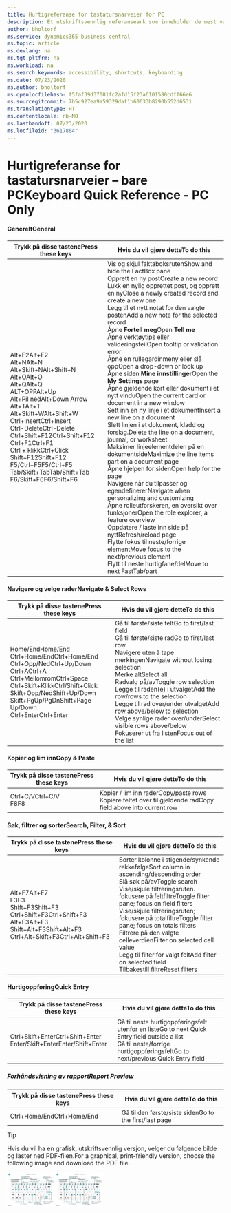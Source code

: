 ```yaml
---
title: Hurtigreferanse for tastatursnarveier for PC
description: Et utskriftsvennlig referanseark som inneholder de mest vanlige tastatursnarveiene for PC-brukere.
author: bholtorf
ms.service: dynamics365-business-central
ms.topic: article
ms.devlang: na
ms.tgt_pltfrm: na
ms.workload: na
ms.search.keywords: accessibility, shortcuts, keyboarding
ms.date: 07/23/2020
ms.author: bholtorf
ms.openlocfilehash: f5faf39d37081fc2afd15f23a6101580cdff66e6
ms.sourcegitcommit: 7b5c927ea9a59329daf1b60633b8290b552d6531
ms.translationtype: HT
ms.contentlocale: nb-NO
ms.lasthandoff: 07/23/2020
ms.locfileid: "3617864"
---
```

# <a name="keyboard-quick-reference---pc-only"></a><span data-ttu-id="11ba4-103">Hurtigreferanse for tastatursnarveier – bare PC</span><span class="sxs-lookup"><span data-stu-id="11ba4-103">Keyboard Quick Reference - PC Only</span></span>

#### <a name="general"></a><span data-ttu-id="11ba4-104">Generelt</span><span class="sxs-lookup"><span data-stu-id="11ba4-104">General</span></span>

|<span data-ttu-id="11ba4-105">Trykk på disse tastene</span><span class="sxs-lookup"><span data-stu-id="11ba4-105">Press these keys</span></span>|<span data-ttu-id="11ba4-106">Hvis du vil gjøre dette</span><span class="sxs-lookup"><span data-stu-id="11ba4-106">To do this</span></span>|  
|-|-|
|<span data-ttu-id="11ba4-107">Alt+F2</span><span class="sxs-lookup"><span data-stu-id="11ba4-107">Alt+F2</span></span><br /><span data-ttu-id="11ba4-108">Alt+N</span><span class="sxs-lookup"><span data-stu-id="11ba4-108">Alt+N</span></span><br /><span data-ttu-id="11ba4-109">Alt+Skift+N</span><span class="sxs-lookup"><span data-stu-id="11ba4-109">Alt+Shift+N</span></span><br /><span data-ttu-id="11ba4-110">Alt+O</span><span class="sxs-lookup"><span data-stu-id="11ba4-110">Alt+O</span></span><br /><span data-ttu-id="11ba4-111">Alt+Q</span><span class="sxs-lookup"><span data-stu-id="11ba4-111">Alt+Q</span></span><br /><span data-ttu-id="11ba4-112">ALT+OPP</span><span class="sxs-lookup"><span data-stu-id="11ba4-112">Alt+Up</span></span><br /><span data-ttu-id="11ba4-113">Alt+Pil ned</span><span class="sxs-lookup"><span data-stu-id="11ba4-113">Alt+Down Arrow</span></span><br /><span data-ttu-id="11ba4-114">Alt+T</span><span class="sxs-lookup"><span data-stu-id="11ba4-114">Alt+T</span></span><br /><span data-ttu-id="11ba4-115">Alt+Skift+W</span><span class="sxs-lookup"><span data-stu-id="11ba4-115">Alt+Shift+W</span></span><br /><span data-ttu-id="11ba4-116">Ctrl+Insert</span><span class="sxs-lookup"><span data-stu-id="11ba4-116">Ctrl+Insert</span></span><br /><span data-ttu-id="11ba4-117">Ctrl-Delete</span><span class="sxs-lookup"><span data-stu-id="11ba4-117">Ctrl-Delete</span></span><br /><span data-ttu-id="11ba4-118">Ctrl+Shift+F12</span><span class="sxs-lookup"><span data-stu-id="11ba4-118">Ctrl+Shift+F12</span></span><br /><span data-ttu-id="11ba4-119">Ctrl+F1</span><span class="sxs-lookup"><span data-stu-id="11ba4-119">Ctrl+F1</span></span><br /><span data-ttu-id="11ba4-120">Ctrl + klikk</span><span class="sxs-lookup"><span data-stu-id="11ba4-120">Ctrl+Click</span></span><br /><span data-ttu-id="11ba4-121">Shift+F12</span><span class="sxs-lookup"><span data-stu-id="11ba4-121">Shift+F12</span></span><br /><span data-ttu-id="11ba4-122">F5/Ctrl+F5</span><span class="sxs-lookup"><span data-stu-id="11ba4-122">F5/Ctrl+F5</span></span><br /><span data-ttu-id="11ba4-123">Tab/Skift+Tab</span><span class="sxs-lookup"><span data-stu-id="11ba4-123">Tab/Shift+Tab</span></span><br /><span data-ttu-id="11ba4-124">F6/Skift+F6</span><span class="sxs-lookup"><span data-stu-id="11ba4-124">F6/Shift+F6</span></span><br />|<span data-ttu-id="11ba4-125">Vis og skjul faktaboksruten</span><span class="sxs-lookup"><span data-stu-id="11ba4-125">Show and hide the FactBox pane</span></span><br /><span data-ttu-id="11ba4-126">Opprett en ny post</span><span class="sxs-lookup"><span data-stu-id="11ba4-126">Create a new record</span></span><br /><span data-ttu-id="11ba4-127">Lukk en nylig opprettet post, og opprett en ny</span><span class="sxs-lookup"><span data-stu-id="11ba4-127">Close a newly created record and create a new one</span></span><br /><span data-ttu-id="11ba4-128">Legg til et nytt notat for den valgte posten</span><span class="sxs-lookup"><span data-stu-id="11ba4-128">Add a new note for the selected record</span></span><br /><span data-ttu-id="11ba4-129">Åpne **Fortell meg**</span><span class="sxs-lookup"><span data-stu-id="11ba4-129">Open **Tell me**</span></span><br /><span data-ttu-id="11ba4-130">Åpne verktøytips eller valideringsfeil</span><span class="sxs-lookup"><span data-stu-id="11ba4-130">Open tooltip or validation error</span></span><br /><span data-ttu-id="11ba4-131">Åpne en rullegardinmeny eller slå opp</span><span class="sxs-lookup"><span data-stu-id="11ba4-131">Open a drop-down or look up</span></span><br /><span data-ttu-id="11ba4-132">Åpne siden **Mine innstillinger**</span><span class="sxs-lookup"><span data-stu-id="11ba4-132">Open the **My Settings** page</span></span><br /><span data-ttu-id="11ba4-133">Åpne gjeldende kort eller dokument i et nytt vindu</span><span class="sxs-lookup"><span data-stu-id="11ba4-133">Open the current card or document in a new window</span></span><br /><span data-ttu-id="11ba4-134">Sett inn en ny linje i et dokument</span><span class="sxs-lookup"><span data-stu-id="11ba4-134">Insert a new line on a document</span></span><br /><span data-ttu-id="11ba4-135">Slett linjen i et dokument, kladd og forslag.</span><span class="sxs-lookup"><span data-stu-id="11ba4-135">Delete the line on a document, journal, or worksheet</span></span><br /><span data-ttu-id="11ba4-136">Maksimer linjeelementdelen på en dokumentside</span><span class="sxs-lookup"><span data-stu-id="11ba4-136">Maximize the line items part on a document page</span></span><br /><span data-ttu-id="11ba4-137">Åpne hjelpen for siden</span><span class="sxs-lookup"><span data-stu-id="11ba4-137">Open help for the page</span></span><br /><span data-ttu-id="11ba4-138">Navigere når du tilpasser og egendefinerer</span><span class="sxs-lookup"><span data-stu-id="11ba4-138">Navigate when personalizing and customizing</span></span><br /><span data-ttu-id="11ba4-139">Åpne rolleutforskeren, en oversikt over funksjoner</span><span class="sxs-lookup"><span data-stu-id="11ba4-139">Open the role explorer, a feature overview</span></span><br /><span data-ttu-id="11ba4-140">Oppdatere / laste inn side på nytt</span><span class="sxs-lookup"><span data-stu-id="11ba4-140">Refresh/reload page</span></span><br /><span data-ttu-id="11ba4-141">Flytte fokus til neste/forrige element</span><span class="sxs-lookup"><span data-stu-id="11ba4-141">Move focus to the next/previous element</span></span><br /><span data-ttu-id="11ba4-142">Flytt til neste hurtigfane/del</span><span class="sxs-lookup"><span data-stu-id="11ba4-142">Move to next FastTab/part</span></span>|

#### <a name="navigate--select-rows"></a><span data-ttu-id="11ba4-143">Navigere og velge rader</span><span class="sxs-lookup"><span data-stu-id="11ba4-143">Navigate & Select Rows</span></span>

|<span data-ttu-id="11ba4-144">Trykk på disse tastene</span><span class="sxs-lookup"><span data-stu-id="11ba4-144">Press these keys</span></span>|<span data-ttu-id="11ba4-145">Hvis du vil gjøre dette</span><span class="sxs-lookup"><span data-stu-id="11ba4-145">To do this</span></span>|
|-|-|
|<span data-ttu-id="11ba4-146">Home/End</span><span class="sxs-lookup"><span data-stu-id="11ba4-146">Home/End</span></span><br /><span data-ttu-id="11ba4-147">Ctrl+Home/End</span><span class="sxs-lookup"><span data-stu-id="11ba4-147">Ctrl+Home/End</span></span> <br /><span data-ttu-id="11ba4-148">Ctrl+Opp/Ned</span><span class="sxs-lookup"><span data-stu-id="11ba4-148">Ctrl+Up/Down</span></span><br /><span data-ttu-id="11ba4-149">Ctrl+A</span><span class="sxs-lookup"><span data-stu-id="11ba4-149">Ctrl+A</span></span> <br /><span data-ttu-id="11ba4-150">Ctrl+Mellomrom</span><span class="sxs-lookup"><span data-stu-id="11ba4-150">Ctrl+Space</span></span><br /><span data-ttu-id="11ba4-151">Ctrl+Skift+Klikk</span><span class="sxs-lookup"><span data-stu-id="11ba4-151">Ctrl/Shift+Click</span></span><br /><span data-ttu-id="11ba4-152">Skift+Opp/Ned</span><span class="sxs-lookup"><span data-stu-id="11ba4-152">Shift+Up/Down</span></span><br /><span data-ttu-id="11ba4-153">Skift+PgUp/PgDn</span><span class="sxs-lookup"><span data-stu-id="11ba4-153">Shift+Page Up/Down</span></span><br /><span data-ttu-id="11ba4-154">Ctrl+Enter</span><span class="sxs-lookup"><span data-stu-id="11ba4-154">Ctrl+Enter</span></span>|<span data-ttu-id="11ba4-155">Gå til første/siste felt</span><span class="sxs-lookup"><span data-stu-id="11ba4-155">Go to first/last field</span></span><br /><span data-ttu-id="11ba4-156">Gå til første/siste rad</span><span class="sxs-lookup"><span data-stu-id="11ba4-156">Go to first/last row</span></span><br /><span data-ttu-id="11ba4-157">Navigere uten å tape merkingen</span><span class="sxs-lookup"><span data-stu-id="11ba4-157">Navigate without losing selection</span></span><br /><span data-ttu-id="11ba4-158">Merke alt</span><span class="sxs-lookup"><span data-stu-id="11ba4-158">Select all</span></span><br /><span data-ttu-id="11ba4-159">Radvalg på/av</span><span class="sxs-lookup"><span data-stu-id="11ba4-159">Toggle row selection</span></span><br /> <span data-ttu-id="11ba4-160">Legge til raden(e) i utvalget</span><span class="sxs-lookup"><span data-stu-id="11ba4-160">Add the row/rows to the selection</span></span><br /><span data-ttu-id="11ba4-161">Legge til rad over/under utvalget</span><span class="sxs-lookup"><span data-stu-id="11ba4-161">Add row above/below to selection</span></span><br /><span data-ttu-id="11ba4-162">Velge synlige rader over/under</span><span class="sxs-lookup"><span data-stu-id="11ba4-162">Select visible rows above/below</span></span> <br /><span data-ttu-id="11ba4-163">Fokuserer ut fra listen</span><span class="sxs-lookup"><span data-stu-id="11ba4-163">Focus out of the list</span></span>|

#### <a name="copy--paste"></a><span data-ttu-id="11ba4-164">Kopier og lim inn</span><span class="sxs-lookup"><span data-stu-id="11ba4-164">Copy & Paste</span></span>

|<span data-ttu-id="11ba4-165">Trykk på disse tastene</span><span class="sxs-lookup"><span data-stu-id="11ba4-165">Press these keys</span></span>|<span data-ttu-id="11ba4-166">Hvis du vil gjøre dette</span><span class="sxs-lookup"><span data-stu-id="11ba4-166">To do this</span></span>|
|-|-|
|<span data-ttu-id="11ba4-167">Ctrl+C/V</span><span class="sxs-lookup"><span data-stu-id="11ba4-167">Ctrl+C/V</span></span><br /><span data-ttu-id="11ba4-168">F8</span><span class="sxs-lookup"><span data-stu-id="11ba4-168">F8</span></span>|<span data-ttu-id="11ba4-169">Kopier / lim inn rader</span><span class="sxs-lookup"><span data-stu-id="11ba4-169">Copy/paste rows</span></span><br /><span data-ttu-id="11ba4-170">Kopiere feltet over til gjeldende rad</span><span class="sxs-lookup"><span data-stu-id="11ba4-170">Copy field above into current row</span></span>|

#### <a name="search-filter--sort"></a><span data-ttu-id="11ba4-171">Søk, filtrer og sorter</span><span class="sxs-lookup"><span data-stu-id="11ba4-171">Search, Filter, & Sort</span></span>

|<span data-ttu-id="11ba4-172">Trykk på disse tastene</span><span class="sxs-lookup"><span data-stu-id="11ba4-172">Press these keys</span></span>|<span data-ttu-id="11ba4-173">Hvis du vil gjøre dette</span><span class="sxs-lookup"><span data-stu-id="11ba4-173">To do this</span></span>|
|-|-|
|<span data-ttu-id="11ba4-174">Alt+F7</span><span class="sxs-lookup"><span data-stu-id="11ba4-174">Alt+F7</span></span><br /><span data-ttu-id="11ba4-175">F3</span><span class="sxs-lookup"><span data-stu-id="11ba4-175">F3</span></span><br /><span data-ttu-id="11ba4-176">Shift+F3</span><span class="sxs-lookup"><span data-stu-id="11ba4-176">Shift+F3</span></span><br /><span data-ttu-id="11ba4-177">Ctrl+Shift+F3</span><span class="sxs-lookup"><span data-stu-id="11ba4-177">Ctrl+Shift+F3</span></span><br /><span data-ttu-id="11ba4-178">Alt+F3</span><span class="sxs-lookup"><span data-stu-id="11ba4-178">Alt+F3</span></span><br /><span data-ttu-id="11ba4-179">Shift+Alt+F3</span><span class="sxs-lookup"><span data-stu-id="11ba4-179">Shift+Alt+F3</span></span><br /><span data-ttu-id="11ba4-180">Ctrl+Alt+Skift+F3</span><span class="sxs-lookup"><span data-stu-id="11ba4-180">Ctrl+Alt+Shift+F3</span></span>|<span data-ttu-id="11ba4-181">Sorter kolonne i stigende/synkende rekkefølge</span><span class="sxs-lookup"><span data-stu-id="11ba4-181">Sort column in ascending/descending order</span></span><br /><span data-ttu-id="11ba4-182">Slå søk på/av</span><span class="sxs-lookup"><span data-stu-id="11ba4-182">Toggle search</span></span><br /><span data-ttu-id="11ba4-183">Vise/skjule filtreringsruten. fokusere på feltfiltre</span><span class="sxs-lookup"><span data-stu-id="11ba4-183">Toggle filter pane; focus on field filters</span></span><br /><span data-ttu-id="11ba4-184">Vise/skjule filtreringsruten; fokusere på totalfiltre</span><span class="sxs-lookup"><span data-stu-id="11ba4-184">Toggle filter pane; focus on totals filters</span></span><br /><span data-ttu-id="11ba4-185">Filtrere på den valgte celleverdien</span><span class="sxs-lookup"><span data-stu-id="11ba4-185">Filter on selected cell value</span></span><br /><span data-ttu-id="11ba4-186">Legg til filter for valgt felt</span><span class="sxs-lookup"><span data-stu-id="11ba4-186">Add filter on selected field</span></span><br /><span data-ttu-id="11ba4-187">Tilbakestill filtre</span><span class="sxs-lookup"><span data-stu-id="11ba4-187">Reset filters</span></span>|

#### <a name="quick-entry"></a><span data-ttu-id="11ba4-188">Hurtigoppføring</span><span class="sxs-lookup"><span data-stu-id="11ba4-188">Quick Entry</span></span>

|<span data-ttu-id="11ba4-189">Trykk på disse tastene</span><span class="sxs-lookup"><span data-stu-id="11ba4-189">Press these keys</span></span>|<span data-ttu-id="11ba4-190">Hvis du vil gjøre dette</span><span class="sxs-lookup"><span data-stu-id="11ba4-190">To do this</span></span>|
|-|-|
|<span data-ttu-id="11ba4-191">Ctrl+Skift+Enter</span><span class="sxs-lookup"><span data-stu-id="11ba4-191">Ctrl+Shift+Enter</span></span><br /><span data-ttu-id="11ba4-192">Enter/Skift+Enter</span><span class="sxs-lookup"><span data-stu-id="11ba4-192">Enter/Shift+Enter</span></span>|<span data-ttu-id="11ba4-193">Gå til neste hurtigoppføringsfelt utenfor en liste</span><span class="sxs-lookup"><span data-stu-id="11ba4-193">Go to next Quick Entry field outside a list</span></span><br /><span data-ttu-id="11ba4-194">Gå til neste/forrige hurtigoppføringsfelt</span><span class="sxs-lookup"><span data-stu-id="11ba4-194">Go to next/previous Quick Entry field</span></span>|

##### <a name="report-preview"></a><span data-ttu-id="11ba4-195">Forhåndsvisning av rapport</span><span class="sxs-lookup"><span data-stu-id="11ba4-195">Report Preview</span></span>

|<span data-ttu-id="11ba4-196">Trykk på disse tastene</span><span class="sxs-lookup"><span data-stu-id="11ba4-196">Press these keys</span></span>|<span data-ttu-id="11ba4-197">Hvis du vil gjøre dette</span><span class="sxs-lookup"><span data-stu-id="11ba4-197">To do this</span></span>|
|-|-|
|<span data-ttu-id="11ba4-198">Ctrl+Home/End</span><span class="sxs-lookup"><span data-stu-id="11ba4-198">Ctrl+Home/End</span></span>|<span data-ttu-id="11ba4-199">Gå til den første/siste siden</span><span class="sxs-lookup"><span data-stu-id="11ba4-199">Go to the first/last page</span></span>|

> [!TIP]
> <span data-ttu-id="11ba4-200">Hvis du vil ha en grafisk, utskriftsvennlig versjon, velger du følgende bilde og laster ned PDF-filen.</span><span class="sxs-lookup"><span data-stu-id="11ba4-200">For a graphical, print-friendly version, choose the following image and download the PDF file.</span></span>
>
> <span data-ttu-id="11ba4-201">[![Ikon som åpner en PDF-fil](media/keyboard_shortcut_inline.png)](media/keyboard_shortcuts.pdf)</span><span class="sxs-lookup"><span data-stu-id="11ba4-201">[![Icon that opens a PDF](media/keyboard_shortcut_inline.png)](media/keyboard_shortcuts.pdf)</span></span>
